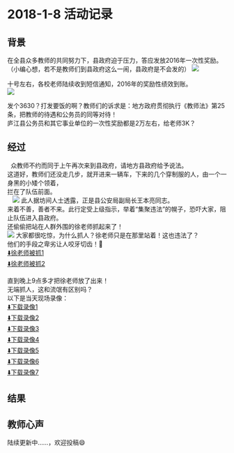 # 2018-1-8 活动记录
## 背景

   在全县众多教师的共同努力下，县政府迫于压力，答应发放2016年一次性奖励。（小编心想，若不是教师们到县政府这么一闹，县政府是不会发的）
   ![](https://github.com/25thAssociation/LuJiang/blob/master/2018-1-8-Activity/20180102%E5%85%B3%E4%BA%8E%E5%A5%96%E5%8A%B1%E8%A1%8C%E7%BB%A9%E6%95%88%E5%B7%A5%E8%B5%84%E7%9A%84%E7%9F%AD%E4%BF%A1%E6%88%AA%E5%B1%8F.jpeg)
   
   十号左右，各校老师陆续收到短信通知，2016年的奖励性绩效到账。<br/>
   ![](https://github.com/25thAssociation/LuJiang/blob/master/2018-1-8-Activity/%E5%BA%90%E6%B1%9F%E5%8E%BF%E6%9F%90%E5%AD%A6%E6%A0%A1%E5%8F%91%E7%9F%AD%E4%BF%A1%E9%80%9A%E7%9F%A5%E4%B8%80%E6%AC%A1%E6%80%A7%E5%A5%96%E5%8A%B1%E5%B7%B2%E7%BB%8F%E5%88%B0%E5%B8%90.jpg)
   
   发个3630？打发要饭的啊？教师们的诉求是：地方政府贯彻执行《教师法》第25条，把教师的待遇和公务员的同等对待！<br/>
   庐江县公务员和其它事业单位的一次性奖励都是2万左右，给老师3K？<br/>
  
## 经过

   众教师不约而同于上午再次来到县政府，请地方县政府给予说法。<br/>
   这道好，教师们还没走几步，就开进来一辆车，下来的几个穿制服的人，由一个一身黑的小矮个领着，<br/>
拦在了队伍前面。<br/>
   ![](https://github.com/25thAssociation/LuJiang/blob/master/2018-1-8-Activity/%E5%85%AC%E5%AE%89%E5%B1%80%E5%89%AF%E5%B1%80%E9%95%BF%E7%8E%8B%E6%9C%AC%E4%BA%AEmmexport1515756447031.jpg)
   此人据坊间人士透露，正是县公安局副局长王本亮同志。<br/>
   来着不善，善者不来。此行定受上级指示，举着“集聚违法”的幌子，恐吓大家，阻止队伍进入县政府。<br/>
   还偷偷把站在人群外围的徐老师抓起来了！<br/>
   ![](https://github.com/25thAssociation/LuJiang/blob/master/2018-1-8-Activity/2018-1-8%E5%BE%90%E8%80%81%E5%B8%88%E8%A2%AB%E6%8A%93.jpg)
   大家都很吃惊，为什么抓人？徐老师只是在那里站着！这也违法了？<br/>
   他们的手段之卑劣让人咬牙切齿！:knife:<br/>
   [:arrow_down:徐老师被抓1](https://github.com/25thAssociation/LuJiang/raw/master/2018-1-8-Activity/20180108%E5%BE%90%E8%80%81%E5%B8%88%E8%A2%AB%E6%8A%931515756420459.mp4)<br/>
   [:arrow_down:徐老师被抓2](https://github.com/25thAssociation/LuJiang/raw/master/2018-1-8-Activity/20180108%E5%BE%90%E8%80%81%E5%B8%88%E8%A2%AB%E6%8A%931515756429068.mp4)<br/>
   
   直到晚上9点多才把徐老师放了出来！<br/>
   无端抓人，这和流氓有区别吗？<br/>
   以下是当天现场录像：<br/>
   [:arrow_down:下载录像1](https://github.com/25thAssociation/LuJiang/raw/master/2018-1-8-Activity/201801081515519807451.mp4)<br/>
   [:arrow_down:下载录像2](https://github.com/25thAssociation/LuJiang/raw/master/2018-1-8-Activity/20180108%E7%8E%B0%E5%9C%BA1515756437545.mp4)<br/>
   [:arrow_down:下载录像3](https://github.com/25thAssociation/LuJiang/raw/master/2018-1-8-Activity/201801081515544263973.mp4)<br/>
   [:arrow_down:下载录像4](https://github.com/25thAssociation/LuJiang/raw/master/2018-1-8-Activity/201801081515544293774.mp4)<br/>
   [:arrow_down:下载录像5](https://github.com/25thAssociation/LuJiang/raw/master/2018-1-8-Activity/201801081515544303206.mp4)<br/>
   [:arrow_down:下载录像6](https://github.com/25thAssociation/LuJiang/raw/master/2018-1-8-Activity/201801081515544311943.mp4)<br/>
   [:arrow_down:下载录像7](https://github.com/25thAssociation/LuJiang/raw/master/2018-1-8-Activity/201801081515544322175.mp4)<br/>
   
   
   
## 结果
## 教师心声
陆续更新中……，欢迎投稿:smile:
